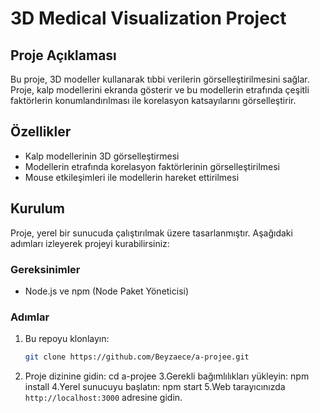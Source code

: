 # 3D Medical Visualization Project

## Proje Açıklaması

Bu proje, 3D modeller kullanarak tıbbi verilerin görselleştirilmesini sağlar. Proje, kalp modellerini ekranda gösterir ve bu modellerin etrafında çeşitli faktörlerin konumlandırılması ile korelasyon katsayılarını görselleştirir.

## Özellikler

- Kalp modellerinin 3D görselleştirmesi
- Modellerin etrafında korelasyon faktörlerinin görselleştirilmesi
- Mouse etkileşimleri ile modellerin hareket ettirilmesi

## Kurulum

Proje, yerel bir sunucuda çalıştırılmak üzere tasarlanmıştır. Aşağıdaki adımları izleyerek projeyi kurabilirsiniz:

### Gereksinimler

- Node.js ve npm (Node Paket Yöneticisi)

### Adımlar

1. Bu repoyu klonlayın:

   ```bash
   git clone https://github.com/Beyzaece/a-projee.git
   
2. Proje dizinine gidin:
   cd a-projee
3.Gerekli bağımlılıkları yükleyin:
  npm install
4.Yerel sunucuyu başlatın:
  npm start
5.Web tarayıcınızda `http://localhost:3000` adresine gidin.
